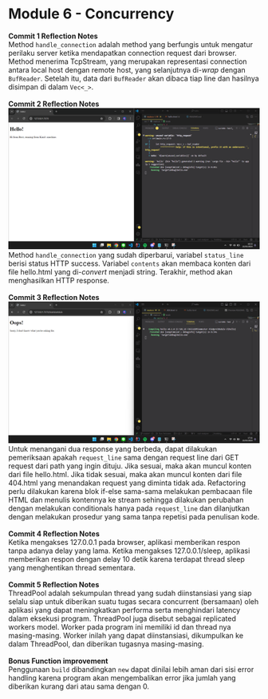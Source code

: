 # Module 6 - Concurrency #

**Commit 1 Reflection Notes**
<br>
Method `handle_connection` adalah method yang berfungis untuk mengatur perilaku server ketika mendapatkan connection request dari browser. Method menerima TcpStream, yang merupakan representasi connection antara local host dengan remote host, yang selanjutnya di-*wrap* dengan `BufReader`. Setelah itu, data dari `BufReader` akan dibaca tiap line dan hasilnya disimpan di dalam `Vec<_>`.
<br>
<br>
**Commit 2 Reflection Notes**
![Commit 2 screen capture](/assets/images/commit2.png)
<br>
Method `handle_connection` yang sudah diperbarui, variabel `status_line` berisi status HTTP success. Variabel `contents` akan membaca konten dari file hello.html yang di-*convert* menjadi string. Terakhir, method akan menghasilkan HTTP response.
<br>
<br>
**Commit 3 Reflection Notes**
![Commit 3 screen capture](/assets/images/commit3.png)
<br>
Untuk menangani dua response yang berbeda, dapat dilakukan pemeriksaan apakah `request_line` sama dengan request line dari GET request dari path yang ingin dituju. Jika sesuai, maka akan muncul konten dari file hello.html. Jika tidak sesuai, maka akan muncul konten dari file 404.html yang menandakan request yang diminta tidak ada. Refactoring perlu dilakukan karena blok if-else sama-sama melakukan pembacaan file HTML dan menulis kontennya ke stream sehingga dilakukan perubahan dengan melakukan conditionals hanya pada `request_line` dan dilanjutkan dengan melakukan prosedur yang sama tanpa repetisi pada penulisan kode.
<br>
<br>
**Commit 4 Reflection Notes**
<br>
Ketika mengakses 127.0.0.1 pada browser, aplikasi memberikan respon tanpa adanya delay yang lama. Ketika mengakses 127.0.0.1/sleep, aplikasi memberikan respon dengan delay 10 detik karena terdapat thread sleep yang menghentikan thread sementara.
<br>
<br>
**Commit 5 Reflection Notes**
<br>
ThreadPool adalah sekumpulan thread yang sudah diinstansiasi yang siap selalu siap untuk diberikan suatu tugas secara concurrent (bersamaan) oleh aplikasi yang dapat meningkatkan performa serta menghindari latency dalam eksekusi program. ThreadPool juga disebut sebagai replicated workers model. Worker pada program ini memiliki id dan thread nya masing-masing. Worker inilah yang dapat diinstansiasi, dikumpulkan ke dalam ThreadPool, dan diberikan tugasnya masing-masing.
<br>
<br>
**Bonus Function improvement**
<br>
Penggunaan `build` dibandingkan `new` dapat dinilai lebih aman dari sisi error handling karena program akan mengembalikan error jika jumlah yang diberikan kurang dari atau sama dengan 0. 